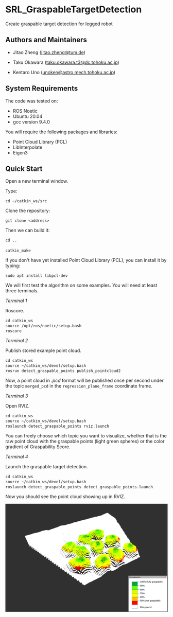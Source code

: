 # SRL_GraspableTargetDetection
Create graspable target detection for legged robot

## Authors and Maintainers

*   Jitao Zheng (jitao.zheng@tum.de)

*   Taku Okawara (taku.okawara.t3@dc.tohoku.ac.jp)

*   Kentaro Uno (unoken@astro.mech.tohoku.ac.jp)

## System Requirements

The code was tested on: 
*   ROS Noetic
*   Ubuntu 20.04
*   gcc version 9.4.0

You will require the following packages and libraries:
*   Point Cloud Library (PCL)
*   LibInterpolate
*   Eigen3

## Quick Start


Open a new terminal window.

Type:

```
cd ~/catkin_ws/src
```
Clone the repository:
```
git clone <address>
```

Then we can build it:

```
cd ..

catkin_make
```
If you don't have yet installed Point Cloud Library (PCL), you can install it by typing:

```
sudo apt install libpcl-dev
```

We will first test the algorithm on some examples. You will need at least three terminals.

*Terminal 1*


Roscore.
```
cd catkin_ws
source /opt/ros/noetic/setup.bash
roscore
```
*Terminal 2*

Publish stored example point cloud.
```
cd catkin_ws
source ~/catkin_ws/devel/setup.bash
rosrun detect_graspable_points publish_pointcloud2
```
Now, a point cloud in *.pcd* format will be published once per second under the topic `merged_pcd` in the `regression_plane_frame` coordinate frame.

*Terminal 3*

Open RVIZ.
```
cd catkin_ws
source ~/catkin_ws/devel/setup.bash
roslaunch detect_graspable_points rviz.launch
```
You can freely choose which topic you want to visualize, whether that is the raw point cloud with the graspable points (light green spheres) or the color gradient of Graspability Score.

*Terminal 4*

Launch the graspable target detection.
```
cd catkin_ws
source ~/catkin_ws/devel/setup.bash
roslaunch detect_graspable_points detect_graspable_points.launch
```
Now you should see the point cloud showing up in RVIZ. 

<img src="Images/HubRobo_leaning_bouldering_hold_with_legend.png" alt="drawing" width="600"/>



